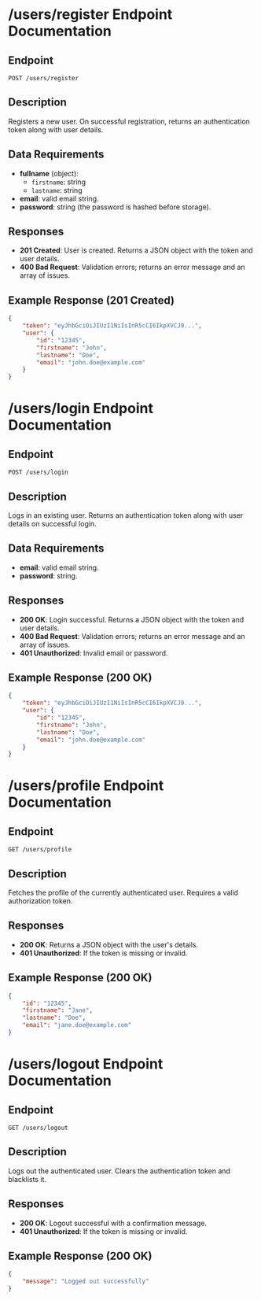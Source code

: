 # /users/register Endpoint Documentation

## Endpoint
`POST /users/register`

## Description
Registers a new user. On successful registration, returns an authentication token along with user details.

## Data Requirements
- **fullname** (object):
  - `firstname`: string
  - `lastname`: string
- **email**: valid email string.
- **password**: string (the password is hashed before storage).

## Responses
- **201 Created**: User is created. Returns a JSON object with the token and user details.
- **400 Bad Request**: Validation errors; returns an error message and an array of issues.

## Example Response (201 Created)
````json
{
    "token": "eyJhbGciOiJIUzI1NiIsInR5cCI6IkpXVCJ9...",
    "user": {
        "id": "12345",
        "firstname": "John",
        "lastname": "Doe",
        "email": "john.doe@example.com"
    }
}
````

# /users/login Endpoint Documentation

## Endpoint
`POST /users/login`

## Description
Logs in an existing user. Returns an authentication token along with user details on successful login.

## Data Requirements
- **email**: valid email string.
- **password**: string.

## Responses
- **200 OK**: Login successful. Returns a JSON object with the token and user details.
- **400 Bad Request**: Validation errors; returns an error message and an array of issues.
- **401 Unauthorized**: Invalid email or password.

## Example Response (200 OK)
````json
{
    "token": "eyJhbGciOiJIUzI1NiIsInR5cCI6IkpXVCJ9...",
    "user": {
        "id": "12345",
        "firstname": "John",
        "lastname": "Doe",
        "email": "john.doe@example.com"
    }
}
````

# /users/profile Endpoint Documentation

## Endpoint
`GET /users/profile`

## Description
Fetches the profile of the currently authenticated user. Requires a valid authorization token.

## Responses
- **200 OK**: Returns a JSON object with the user's details.
- **401 Unauthorized**: If the token is missing or invalid.

## Example Response (200 OK)
````json
{
    "id": "12345",
    "firstname": "Jane",
    "lastname": "Doe",
    "email": "jane.doe@example.com"
}
````

# /users/logout Endpoint Documentation

## Endpoint
`GET /users/logout`

## Description
Logs out the authenticated user. Clears the authentication token and blacklists it.

## Responses
- **200 OK**: Logout successful with a confirmation message.
- **401 Unauthorized**: If the token is missing or invalid.

## Example Response (200 OK)
````json
{
    "message": "Logged out successfully"
}
````
